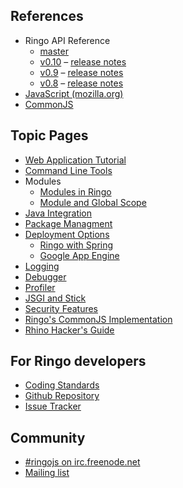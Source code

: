 <p style="display:none">
Activate this search box once duckduckgo.com has indexed the new site
<iframe src="http://duckduckgo.com/search.html?site=ringojs.org&prefill=Search RingoJs.org" style="overflow:hidden;margin:0;padding:0;width:408px;height:40px;" frameborder="0"></iframe>
</p>

## References

  * Ringo API Reference
    * [master](/api/master/index.html)
    * [v0.10](/api/v0.10/index.html) &ndash; [release notes](release_0_10)
    * [v0.9](/api/v0.9/index.html) &ndash; [release notes](release_0_9)
    * [v0.8](/api/v0.8/index.html) &ndash; [release notes](release_0_8)
  * [JavaScript (mozilla.org)](https://developer.mozilla.org/en/JavaScript/Reference)
  * [CommonJS](http://wiki.commonjs.org/wiki/CommonJS)

## Topic Pages
  * [Web Application Tutorial](tutorial/)
  * [Command Line Tools](documentation/commandline_tools)
  * Modules
    * [Modules in Ringo](documentation/modules)
    * [Module and Global Scope](documentation/module_and_global_scope)
  * [Java Integration](documentation/java_integration)
  * [Package Managment](documentation/packages)
  * [Deployment Options](documentation/deployment)
     * [Ringo with Spring](documentation/ringo_with_spring)
     * [Google App Engine](documentation/google_appengine)
  * [Logging](documentation/logging)
  * [Debugger](documentation/debugger)
  * [Profiler](documentation/profiler)
  * [JSGI and Stick](documentation/jsgi_and_stick)
  * [Security Features](documentation/security_features)
  * [Ringo's CommonJS Implementation](documentation/commonjs_implementation)
  * [Rhino Hacker's Guide](documentation/rhino_hacker_guide)

## For Ringo developers

  * [Coding Standards](documentation/coding_standards)
  * [Github Repository](http://github.com/ringo/ringojs)
  * [Issue Tracker](http://github.com/ringo/ringojs/issues)

## Community

  * [#ringojs on irc.freenode.net](http://ringojs.com/bot/join)
  * [Mailing list](http://groups.google.com/group/ringojs)
